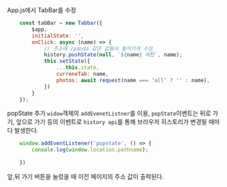 
App.js에서 TabBar를 수정
```js
    const tabBar = new Tabbar({
        $app,
        initialState: '',
        onClick: async (name) => {
            // 주소에 /panda 같은 값들이 들어가게 수정
            history.pushState(null, `${name} 사진`, name);
            this.setState({
                ...this.state,
                curreneTab: name,
                photos: await request(name === 'all' ? '' : name),
            })
        }
    });
```

popState 추가
`widow`객체의 `addEvenetListner`를 이용, `popState`이벤트는 뒤로 가기, 앞으로 가기 등의 이벤트로 `history api`를 통해 브라우저 히스토리가 변경될 때마다 발생한다.

```js
    window.addEventListener('popstate', () => {
        console.log(window.location.pathname);
        
    })
```

앞,뒤 가기 버튼을 눌렀을 때 이전 페이지의 주소 값이 출력된다.


